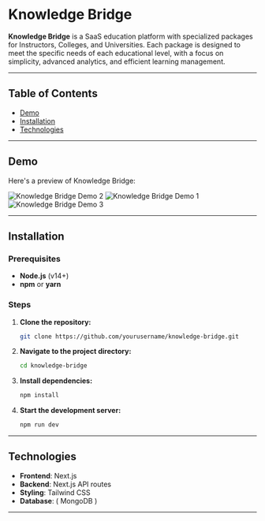 # Knowledge Bridge

**Knowledge Bridge** is a SaaS education platform with specialized packages for Instructors, Colleges, and Universities. Each package is designed to meet the specific needs of each educational level, with a focus on simplicity, advanced analytics, and efficient learning management.

---

## Table of Contents
- [Demo](#demo)
- [Installation](#installation)
- [Technologies](#technologies)

---

## Demo

Here's a preview of Knowledge Bridge:

![Knowledge Bridge Demo 2](https://github.com/user-attachments/assets/2006fef6-69e8-4e87-ab68-3b71a069aeba)
![Knowledge Bridge Demo 1](https://github.com/user-attachments/assets/632b05b6-7d0d-4f46-a9f2-baf0016d8bdf)
![Knowledge Bridge Demo 3](https://github.com/user-attachments/assets/d85b66cb-ad2d-4411-912c-9b5ac7d1c214)

---

## Installation

### Prerequisites
- **Node.js** (v14+)
- **npm** or **yarn**

### Steps

1. **Clone the repository:**
   ```bash
   git clone https://github.com/yourusername/knowledge-bridge.git
   ```

2. **Navigate to the project directory:**
   ```bash
   cd knowledge-bridge
   ```

3. **Install dependencies:**
   ```bash
   npm install
   ```

4. **Start the development server:**
   ```bash
   npm run dev
   ```

---

## Technologies
- **Frontend**: Next.js 
- **Backend**: Next.js API routes
- **Styling**: Tailwind CSS
- **Database**: ( MongoDB )
  
--- 
